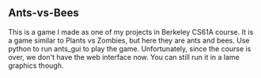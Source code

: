 ## Ants-vs-Bees
This is a game I made as one of my projects in Berkeley CS61A course. It is a game similar to Plants vs Zombies, but here they are ants and bees. Use python to run ants_gui to play the game. Unfortunately, since the course is over, we don't have the web interface now. You can still run it in a lame graphics though.
